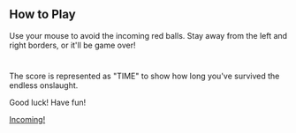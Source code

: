 ## How to Play

Use your mouse to avoid the incoming red balls. Stay away from the left and right borders, or it'll be game over!
# 
The score is represented as "TIME" to show how long you've survived the endless onslaught.

Good luck! Have fun!

[Incoming!](https://theoneandonlystack.github.io/Vu_Stack_ART2210//Projects/GameGame/p5/GameV2.html)